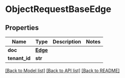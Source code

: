 # ObjectRequestBaseEdge

## Properties
Name | Type | Description | Notes
------------ | ------------- | ------------- | -------------
**doc** | [**Edge**](Edge.md) |  | 
**tenant_id** | **str** |  | 

[[Back to Model list]](../README.md#documentation-for-models) [[Back to API list]](../README.md#documentation-for-api-endpoints) [[Back to README]](../README.md)

